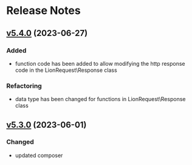 # Release Notes

## [v5.4.0](https://github.com/Sleon4/Lion-Request/compare/v5.3.0...v5.4.0) (2023-06-27)

### Added
- function code has been added to allow modifying the http response code in the LionRequest\Response class

### Refactoring
- data type has been changed for functions in LionRequest\Response class

## [v5.3.0](https://github.com/Sleon4/Lion-Request/compare/v5.2.0...v5.3.0) (2023-06-01)

### Changed
- updated composer
